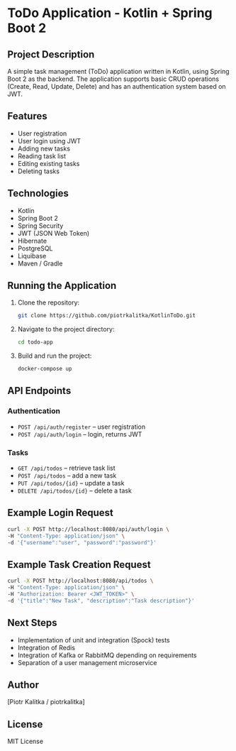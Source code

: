 # ToDo Application - Kotlin + Spring Boot 2

## Project Description
A simple task management (ToDo) application written in Kotlin, using Spring Boot 2 as the backend. The application supports basic CRUD operations (Create, Read, Update, Delete) and has an authentication system based on JWT.

## Features
- User registration
- User login using JWT
- Adding new tasks
- Reading task list
- Editing existing tasks
- Deleting tasks

## Technologies
- Kotlin
- Spring Boot 2
- Spring Security
- JWT (JSON Web Token)
- Hibernate
- PostgreSQL
- Liquibase
- Maven / Gradle

## Running the Application
1. Clone the repository:
   ```bash
   git clone https://github.com/piotrkalitka/KotlinToDo.git
   ```
2. Navigate to the project directory:
   ```bash
   cd todo-app
   ```
3. Build and run the project:
   ```bash
   docker-compose up
   ```

## API Endpoints
### Authentication
- `POST /api/auth/register` – user registration
- `POST /api/auth/login` – login, returns JWT

### Tasks
- `GET /api/todos` – retrieve task list
- `POST /api/todos` – add a new task
- `PUT /api/todos/{id}` – update a task
- `DELETE /api/todos/{id}` – delete a task

## Example Login Request
```bash
curl -X POST http://localhost:8080/api/auth/login \
-H "Content-Type: application/json" \
-d '{"username":"user", "password":"password"}'
```

## Example Task Creation Request
```bash
curl -X POST http://localhost:8080/api/todos \
-H "Content-Type: application/json" \
-H "Authorization: Bearer <JWT_TOKEN>" \
-d '{"title":"New Task", "description":"Task description"}'
```

## Next Steps
- Implementation of unit and integration (Spock) tests
- Integration of Redis
- Integration of Kafka or RabbitMQ depending on requirements
- Separation of a user management microservice

## Author
[Piotr Kalitka / piotrkalitka]

## License
MIT License


